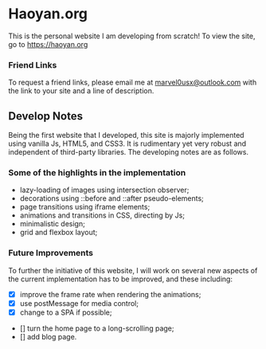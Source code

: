 # Haoyan.org

This is the personal website I am developing from scratch! To view the site, go to https://haoyan.org

### Friend Links

To request a friend links, please email me at [marvel0usx@outlook.com](mailto:marvel0usx@outlook.com) with the link to your site and a line of description.

## Develop Notes

Being the first website that I developed, this site is majorly implemented using vanilla Js, HTML5, and CSS3. It is rudimentary yet very robust and independent of third-party libraries. The developing notes are as follows.

### Some of the highlights in the implementation

- lazy-loading of images using intersection observer;
- decorations using ::before and ::after pseudo-elements;
- page transitions using iframe elements;
- animations and transitions in CSS, directing by Js;
- minimalistic design;
- grid and flexbox layout;

### Future Improvements

To further the initiative of this website, I will work on several new aspects of the current implementation has to be improved, and these including:

- [x] improve the frame rate when rendering the animations;
- [x] use postMessage for media control;
- [x] change to a SPA if possible;
- [] turn the home page to a long-scrolling page;
- [] add blog page.
